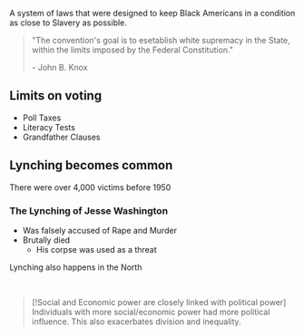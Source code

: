 A system of laws that were designed to keep Black Americans in a condition as close to Slavery as possible.

> "The convention's goal is to esetablish white supremacy in the State, within the limits imposed by the Federal Constitution."
> 
>  \- John B. Knox

## Limits on voting

- Poll Taxes
- Literacy Tests
- Grandfather Clauses

## Lynching becomes common

There were over 4,000 victims before 1950

### The Lynching of Jesse Washington
- Was falsely accused of Rape and Murder
- Brutally died
	- His corpse was used as a threat

Lynching also happens in the North

<br>

> [!Social and Economic power are closely linked with political power]
> Individuals with more social/economic power had more political influence. This also exacerbates division and inequality.